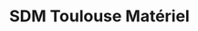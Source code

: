 ---
title: "SDM Toulouse Matériel"
url: /villeneuve-tolosane/sdm-toulouse-materiel/
shop: machines
---